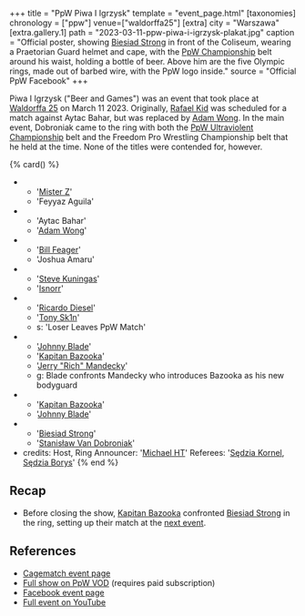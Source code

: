 +++
title = "PpW Piwa I Igrzysk"
template = "event_page.html"
[taxonomies]
chronology = ["ppw"]
venue=["waldorffa25"]
[extra]
city = "Warszawa"
[extra.gallery.1]
path = "2023-03-11-ppw-piwa-i-igrzysk-plakat.jpg"
caption = "Official poster, showing [Biesiad Strong](@/w/biesiad.md) in front of the Coliseum, wearing a Praetorian Guard helmet and cape, with the [PpW Championship](@/c/ppw-championship.md) belt around his waist, holding a bottle of beer. Above him are the five Olympic rings, made out of barbed wire, with the PpW logo inside."
source = "Official PpW Facebook"
+++

Piwa I Igrzysk ("Beer and Games") was an event that took place at [Waldorffa 25](@/v/waldorffa25.md) on March 11 2023.
Originally, [Rafael Kid](@/w/rafael-kid.md) was scheduled for a match against Aytac Bahar, but was replaced by [Adam Wong](@/w/adam-wong.md).
In the main event, Dobroniak came to the ring with both the [PpW Ultraviolent Championship](@/o/ppw.md#championships) belt and the Freedom Pro Wrestling Championship belt that he held at the time. None of the titles were contended for, however.

{% card() %}
- - '[Mister Z](@/w/mister-z.md)'
  - 'Feyyaz Aguila'
- - 'Aytac Bahar'
  - '[Adam Wong](@/w/adam-wong.md)'
- - '[Bill Feager](@/w/feager.md)'
  - 'Joshua Amaru'
- - '[Steve Kuningas](@/w/steve-kuningas.md)'
  - '[Isnorr](@/w/isnorr.md)'
- - '[Ricardo Diesel](@/w/ricardo-diesel.md)'
  - '[Tony Sk1n](@/w/tony-sk1n.md)'
  - s: 'Loser Leaves PpW Match'
- - '[Johnny Blade](@/w/johnny-blade.md)'
  - '[Kapitan Bazooka](@/w/kapitan-bazooka.md)'
  - '[Jerry "Rich" Mandecky](@/w/jerry-mandecky.md)'
  - g: Blade confronts Mandecky who introduces Bazooka as his new bodyguard
- - '[Kapitan Bazooka](@/w/kapitan-bazooka.md)'
  - '[Johnny Blade](@/w/johnny-blade.md)'
- - '[Biesiad Strong](@/w/biesiad.md)'
  - '[Stanisław Van Dobroniak](@/w/stanislaw-van-dobroniak.md)'
- credits:
    Host, Ring Announcer: '[Michael HT](@/w/michael-ht.md)'
    Referees: '[Sędzia Kornel](@/w/sedzia-kornel.md), [Sędzia Borys](@/w/sedzia-borys.md)'
{% end %}

## Recap

* Before closing the show, [Kapitan Bazooka](@/w/kapitan-bazooka.md) confronted [Biesiad Strong](@/w/biesiad.md) in the ring, setting up their match at the [next event](@/e/ppw/2023-05-06-ppw-mistrzowskie-rozdanie.md).

## References

* [Cagematch event page](https://www.cagematch.net/?id=1&nr=384839)
* [Full show on PpW VOD](https://ppw-ewenementpl.vhx.tv/ppw-full-shows-dvd-version/season:2/videos/piwa-i-igrzysk-23-defenitive-edition-hd) (requires paid subscription)
* [Facebook event page](https://www.facebook.com/events/6085850078127761/)
* [Full event on YouTube](https://www.youtube.com/watch?v=xkEi29j5_3I)
